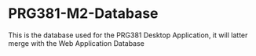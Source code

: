 # PRG381-M2-Database
This is the database used for the PRG381 Desktop Application, it will latter merge with the Web Application Database
